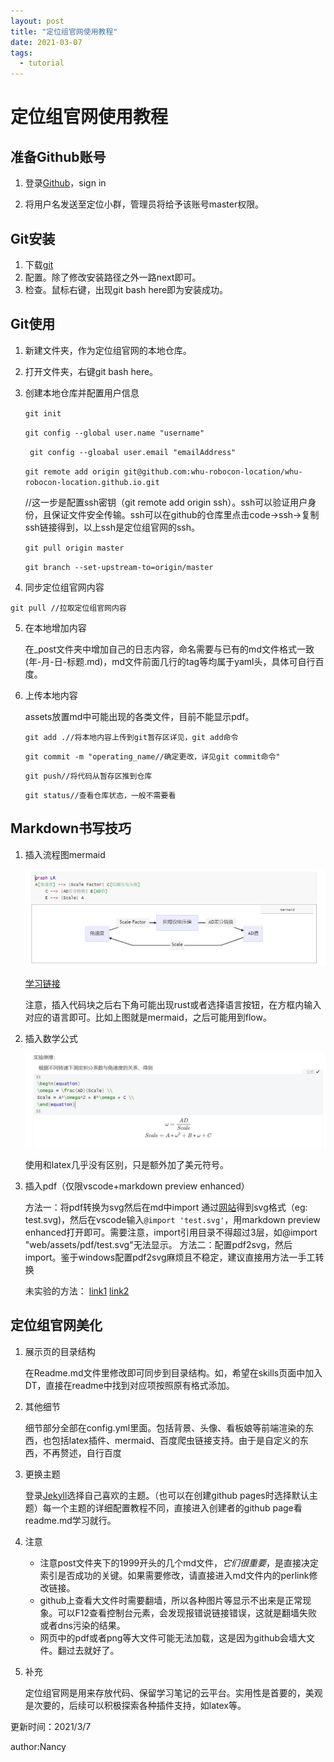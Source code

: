 ```yaml
---
layout: post
title: "定位组官网使用教程"
date: 2021-03-07
tags:
  - tutorial
---
```


# 定位组官网使用教程

## 准备Github账号

1. 登录[Github](https://github.com/)，sign in

2. 将用户名发送至定位小群，管理员将给予该账号master权限。



## Git安装

1. 下载[git](https://git-scm.com/)
2. 配置。除了修改安装路径之外一路next即可。
3. 检查。鼠标右键，出现git bash here即为安装成功。



## Git使用

1. 新建文件夹，作为定位组官网的本地仓库。

2. 打开文件夹，右键git bash here。

3. 创建本地仓库并配置用户信息

   `git init` 

   `git config --global user.name "username" `

   ` git config --gloabal user.email "emailAddress"`

   `git remote add origin git@github.com:whu-robocon-location/whu-robocon-location.github.io.git`

   //这一步是配置ssh密钥（git remote add origin ssh）。ssh可以验证用户身份，且保证文件安全传输。ssh可以在github的仓库里点击code->ssh->复制ssh链接得到，以上ssh是定位组官网的ssh。

   `git pull origin master`

   `git branch --set-upstream-to=origin/master`

4.  同步定位组官网内容

   `git pull //拉取定位组官网内容`

5. 在本地增加内容

   在_post文件夹中增加自己的日志内容，命名需要与已有的md文件格式一致(年-月-日-标题.md)，md文件前面几行的tag等均属于yaml头，具体可自行百度。

6. 上传本地内容

   assets放置md中可能出现的各类文件，目前不能显示pdf。

   `git add .//将本地内容上传到git暂存区详见，git add命令`

   `git commit -m "operating_name//确定更改，详见git commit命令"`

   `git push//将代码从暂存区推到仓库`

   `git status//查看仓库状态，一般不需要看`



## Markdown书写技巧

1. 插入流程图mermaid

   ![](../assets/pic/test.png)

   [学习链接](https://www.jianshu.com/p/7ddbb7dc8fec)

   注意，插入代码块之后右下角可能出现rust或者选择语言按钮，在方框内输入对应的语言即可。比如上图就是mermaid，之后可能用到flow。

2. 插入数学公式

   ![](../assets/pic/mathcode-tutorial.png)

   使用和latex几乎没有区别，只是额外加了美元符号。

3. 插入pdf（仅限vscode+markdown preview enhanced）

   方法一：将pdf转换为svg然后在md中import
   通过[网站](https://convertio.co/zh/pdf-svg/ )得到svg格式（eg: test.svg)，然后在vscode输入`@import 'test.svg'`，用markdown preview enhanced打开即可。需要注意，import引用目录不得超过3层，如@import "web/assets/pdf/test.svg"无法显示。
   方法二：配置pdf2svg，然后import。鉴于windows配置pdf2svg麻烦且不稳定，建议直接用方法一手工转换

   未实验的方法： [link1](https://github.com/abemedia/jekyll-pdf)   [link2](https://blog.csdn.net/pizi0475/article/details/52274330)



## 定位组官网美化

1. 展示页的目录结构

   在Readme.md文件里修改即可同步到目录结构。如，希望在skills页面中加入DT，直接在readme中找到对应项按照原有格式添加。

2. 其他细节

   细节部分全部在config.yml里面。包括背景、头像、看板娘等前端渲染的东西，也包括latex插件、mermaid、百度爬虫链接支持。由于是自定义的东西，不再赘述，自行百度

3. 更换主题

   登录[Jekyll](http://jekyllthemes.org/)选择自己喜欢的主题。（也可以在创建github pages时选择默认主题）每一个主题的详细配置教程不同，直接进入创建者的github page看readme.md学习就行。

4. 注意

   * 注意post文件夹下的1999开头的几个md文件，*它们很重要*，是直接决定索引是否成功的关键。如果需要修改，请直接进入md文件内的perlink修改链接。
   * github上查看大文件时需要翻墙，所以各种图片等显示不出来是正常现象。可以F12查看控制台元素，会发现报错说链接错误，这就是翻墙失败或者dns污染的结果。
   * 网页中的pdf或者png等大文件可能无法加载，这是因为github会墙大文件。翻过去就好了。
4. 补充

   定位组官网是用来存放代码、保留学习笔记的云平台。实用性是首要的，美观是次要的，后续可以积极探索各种插件支持，如latex等。



更新时间：2021/3/7

author:Nancy